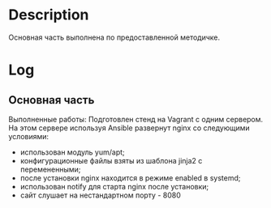 # Description
Основная часть выполнена по предоставленной методичке.
# Log
## Основная часть
Выполненные работы:
Подготовлен стенд на Vagrant с одним сервером. На этом сервере используя Ansible развернут nginx со следующими условиями:
* использован модуль yum/apt;
* конфигурационные файлы взяты из шаблона jinja2 с перемененными;
* после установки nginx находится в режиме enabled в systemd;
* использован notify для старта nginx после установки;
* сайт слушает на нестандартном порту - 8080



